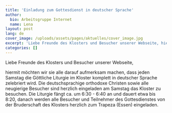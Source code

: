 ```yaml
---
title: 'Einladung zum Gottesdienst in deutscher Sprache'
author:
  bio: Arbeitsgruppe Internet
  name: Lena
layout: post
lang: de
cover_image: /uploads/assets/pages/aktuelles/cover_image.jpg
excerpt: 'Liebe Freunde des Klosters und Besucher unserer Webseite, hiermit möchten wir sie alle darauf aufmerksam machen, dass jeden Samstag die Göttliche Liturgie im Kloster komplett in deutscher Sprache zelebriert wird.'
categories: []
---
```

Liebe Freunde des Klosters und Besucher unserer Webseite,

hiermit möchten wir sie alle darauf aufmerksam machen, dass jeden Samstag die Göttliche Liturgie im Kloster komplett in deutscher Sprache zelebriert wird. Die deutschsprachige orthodoxe Christen sowie alle neugierige Besucher sind herzlich eingeladen am Samstag das Kloster zu besuchen. Die Liturgie fängt ca. um 6:30 - 6:40 an und dauert etwa bis 8:20, danach werden alle Besucher und Teilnehmer des Gottesdienstes von der Bruderschaft des Klosters herzlich zum Trapeza (Essen) eingeladen.
